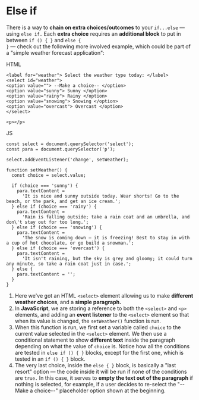# Else if

There is a way to **chain on extra choices/outcomes** to your <code>if...else</code> — using <code>else if.</code> Each **extra choice** requires an **additional block** to put in between <code>if () { }</code> and <code>else { }</code> — check out the following more involved example, which could be part of a "simple weather forecast application":

HTML

    <label for="weather"> Select the weather type today: </label>
    <select id="weather">
    <option value=""> --Make a choice-- </option>
    <option value="sunny"> Sunny </option>
    <option value="rainy"> Rainy </option>
    <option value="snowing"> Snowing </option>
    <option value="overcast"> Overcast </option>
    </select>
  
    <p></p>

JS
 
    const select = document.querySelector('select');
    const para = document.querySelector('p');

    select.addEventListener('change', setWeather);

    function setWeather() {
      const choice = select.value;

      if (choice === 'sunny') {
        para.textContent =
          'It is nice and sunny outside today. Wear shorts! Go to the beach, or the park, and get an ice cream.';
      } else if (choice === 'rainy') {
        para.textContent =
          'Rain is falling outside; take a rain coat and an umbrella, and don\'t stay out for too long.';
      } else if (choice === 'snowing') {
        para.textContent =
          'The snow is coming down — it is freezing! Best to stay in with a cup of hot chocolate, or go build a snowman.';
      } else if (choice === 'overcast') {
        para.textContent =
          'It isn't raining, but the sky is grey and gloomy; it could turn any minute, so take a rain coat just in case.';
      } else {
        para.textContent = '';
      }
    }

1. Here we've got an HTML `<select>` element allowing us to make **different weather choices**, and a **simple paragraph.**
2. In **JavaScript**, we are storing a reference to both the `<select>` and `<p>` elements, and adding an **event listener** to the `<select>` element so that when its value is changed, the `setWeather()` function is run.
3. When this function is run, we first set a variable called `choice` to the current value selected in the `<select>` element. We then use a conditional statement to show **different text** inside the paragraph depending on what the value of `choice` is. Notice how all the conditions are tested in `else if () { }` blocks, except for the first one, which is tested in an `if () { }` block.
4. The very last choice, inside the `else { }` block, is basically a "last resort" option — the code inside it will be run if none of the conditions are `true.` In this case, it serves to **empty the text out of the paragraph** if nothing is selected, for example, if a user decides to re-select the "--Make a choice--" placeholder option shown at the beginning.
